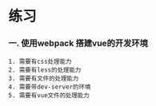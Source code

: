 # 练习

### 一. 使用webpack 搭建vue的开发环境
    1. 需要有css处理能力
    2. 需要有less的处理能力
    3. 需要有文件的处理能力
    4. 需要带dev-server的环境
    5. 需要有vue文件的处理能力
